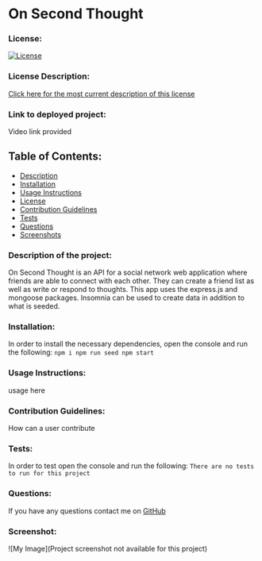# On Second Thought
### License:
[![License](https://img.shields.io/badge/License-MIT-green.svg)](https://opensource.org/licenses/MIT) 
### License Description:
[Click here for the most current description of this license](https://opensource.org/licenses/MIT)
### Link to deployed project:
Video link provided
## Table of Contents: 
* [Description](#description)
* [Installation](#installation)
* [Usage Instructions](#usage-instructions)
* [License](#license)
* [Contribution Guidelines](#contribution-guidelines)
* [Tests](#tests)
* [Questions](#questions)
* [Screenshots](#screenshot)
### Description of the project:
On Second Thought is an API for a social network web application where friends are able to connect with each other. They can create a friend list as well as write or respond to thoughts. This app uses the express.js and mongoose packages. Insomnia can be used to create data in addition to what is seeded.
### Installation:
In order to install the necessary dependencies, open the console and run the following:
```npm i npm run seed npm start```
### Usage Instructions:
usage here
### Contribution Guidelines:
How can a user contribute
### Tests:
In order to test open the console and run the following:
```There are no tests to run for this project```
### Questions:
If you have any questions contact me on [GitHub](https://github.com/AmberZimmerman) 
### Screenshot:
![My Image](Project screenshot not available for this project) 
